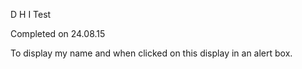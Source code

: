 
D H I Test

Completed on 24.08.15 

To display my name and when clicked on this display in an alert box. 


